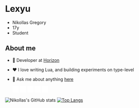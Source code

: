 <br />

# Lexyu

- Níkollas Gregory
- 17y
- Student

## **About me**

- 💼 Developer at [Horizon](http://discord.gg/)

- ❤️ I love writing Lua, and building experiments on type-level

- 💬 Ask me about anything [here](https://github.com/LxNikollas/LxNikollas/issues)

  <code><img height="20" src="/images/javascript.svg" /></code>
<code><img height="20" src="/images/css3.svg" /></code>
<code><img height="20" src="/images/html5.svg" /></code>
<code><img height="20" src="/images/lua.svg" /></code>
<code><img height="20" src="/images/typescript.svg" /></code>


![Nikollas's GitHub stats](https://github-readme-stats.vercel.app/api?username=LxNikollas&show_icons=true)
[![Top Langs](https://github-readme-stats.vercel.app/api/top-langs/?username=LxNikollas&layout=compact)](https://github.com/anuraghazra/github-readme-stats)
